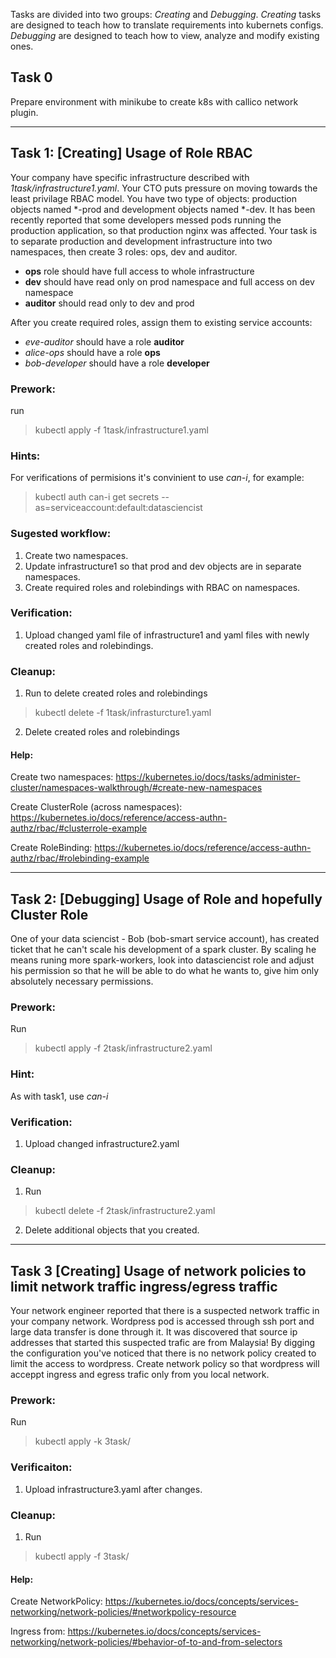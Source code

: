 Tasks are divided into two groups: *Creating* and *Debugging*.
*Creating* tasks are designed to teach how to translate requirements into kubernets configs. *Debugging* are designed to teach how to view, analyze and modify existing ones.

## Task 0

Prepare environment with minikube to create k8s with callico network plugin.

---

## Task 1: [Creating] Usage of Role RBAC

Your company have specific infrastructure described with *1task/infrastructure1.yaml*. Your CTO puts pressure on moving towards the least privilage RBAC model. You have two type of objects: production objects named *-prod and development objects named *-dev. It has been recently reported that some developers messed pods running the production application, so that production nginx was affected. Your task is to separate production and development infrastructure into two namespaces, then create 3 roles: ops, dev and auditor. 

* **ops** role should have full access to whole infrastructure
* **dev** should have read only on prod namespace and full access on dev namespace
* **auditor** should read only to dev and prod

After you create required roles, assign them to existing service accounts: 

* *eve-auditor* should have a role **auditor**
* *alice-ops* should have a role **ops**
* *bob-developer* should have a role **developer**

### Prework:
run
> kubectl apply -f 1task/infrastructure1.yaml

### Hints:
For verifications of permisions it's convinient to use *can-i*, for example:
> kubectl auth can-i get secrets --as=serviceaccount:default:datasciencist

### Sugested workflow:
1. Create two namespaces.
2. Update infrastructure1 so that prod and dev objects are in separate namespaces.
3. Create required roles and rolebindings with RBAC on namespaces.

### Verification:
1. Upload changed yaml file of infrastructure1 and yaml files with newly created roles and rolebindings.

### Cleanup:
1. Run to delete created roles and rolebindings
> kubectl delete -f 1task/infrasturcture1.yaml
2. Delete created roles and rolebindings

#### Help:
Create two namespaces:
https://kubernetes.io/docs/tasks/administer-cluster/namespaces-walkthrough/#create-new-namespaces

Create ClusterRole (across namespaces):
https://kubernetes.io/docs/reference/access-authn-authz/rbac/#clusterrole-example

Create RoleBinding:
https://kubernetes.io/docs/reference/access-authn-authz/rbac/#rolebinding-example

---

## Task 2: [Debugging] Usage of Role and hopefully Cluster Role

One of your data sciencist - Bob (bob-smart service account), has created ticket that he can't scale his development of a spark cluster. By scaling he means runing more spark-workers, look into datasciencist role and adjust his permission so that he will be able to do what he wants to, give him only absolutely necessary permissions.

### Prework:
Run
> kubectl apply -f 2task/infrastructure2.yaml

### Hint:
As with task1, use *can-i*

### Verification:
1. Upload changed infrastructure2.yaml

### Cleanup:
1. Run
> kubectl delete -f 2task/infrastructure2.yaml
2. Delete additional objects that you created.

---

## Task 3 [Creating] Usage of network policies to limit network traffic ingress/egress traffic

Your network engineer reported that there is a suspected network traffic in your company network. Wordpress pod is accessed through ssh port and large data transfer is done through it. It was discovered that source ip addresses that started this suspected trafic are from Malaysia! By digging the configuration you've noticed that there is no network policy created to limit the access to wordpress. Create network policy so that wordpress will acceppt ingress and egress trafic only from you local network.

### Prework:
Run
> kubectl apply -k 3task/

### Verificaiton:
1. Upload infrastructure3.yaml after changes.

### Cleanup:
1. Run
> kubectl apply -f 3task/

#### Help:
Create NetworkPolicy:
https://kubernetes.io/docs/concepts/services-networking/network-policies/#networkpolicy-resource

Ingress from:
https://kubernetes.io/docs/concepts/services-networking/network-policies/#behavior-of-to-and-from-selectors
